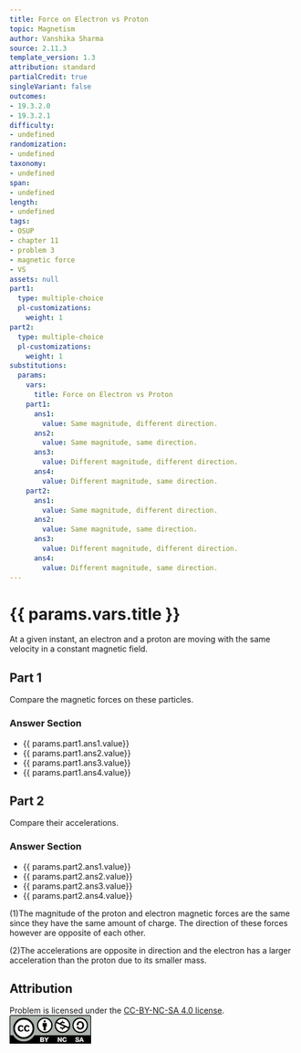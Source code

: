 ```yaml
---
title: Force on Electron vs Proton
topic: Magnetism
author: Vanshika Sharma
source: 2.11.3
template_version: 1.3
attribution: standard
partialCredit: true
singleVariant: false
outcomes:
- 19.3.2.0
- 19.3.2.1
difficulty:
- undefined
randomization:
- undefined
taxonomy:
- undefined
span:
- undefined
length:
- undefined
tags:
- OSUP
- chapter 11
- problem 3
- magnetic force
- VS
assets: null
part1:
  type: multiple-choice
  pl-customizations:
    weight: 1
part2:
  type: multiple-choice
  pl-customizations:
    weight: 1
substitutions:
  params:
    vars:
      title: Force on Electron vs Proton
    part1:
      ans1:
        value: Same magnitude, different direction.
      ans2:
        value: Same magnitude, same direction.
      ans3:
        value: Different magnitude, different direction.
      ans4:
        value: Different magnitude, same direction.
    part2:
      ans1:
        value: Same magnitude, different direction.
      ans2:
        value: Same magnitude, same direction.
      ans3:
        value: Different magnitude, different direction.
      ans4:
        value: Different magnitude, same direction.
---
```

# {{ params.vars.title }}
At a given instant, an electron and a proton are moving with the same velocity in a constant magnetic field.

## Part 1

Compare the magnetic forces on these particles.

### Answer Section

- {{ params.part1.ans1.value}}
- {{ params.part1.ans2.value}}
- {{ params.part1.ans3.value}}
- {{ params.part1.ans4.value}}

## Part 2

Compare their accelerations.

### Answer Section

- {{ params.part2.ans1.value}}
- {{ params.part2.ans2.value}}
- {{ params.part2.ans3.value}}
- {{ params.part2.ans4.value}}

(1)The magnitude of the proton and electron magnetic forces are the same since they have the same amount of charge. The direction of these forces however are opposite of each other.

<p></p>
(2)The accelerations are opposite in direction and the electron has a larger acceleration than the proton due to its smaller mass.

## Attribution

Problem is licensed under the [CC-BY-NC-SA 4.0 license](https://creativecommons.org/licenses/by-nc-sa/4.0/).<br> ![The Creative Commons 4.0 license requiring attribution-BY, non-commercial-NC, and share-alike-SA license.](https://raw.githubusercontent.com/firasm/bits/master/by-nc-sa.png)